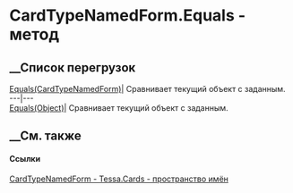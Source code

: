 # CardTypeNamedForm.Equals - метод
##  __Список перегрузок
[Equals(CardTypeNamedForm)](M_Tessa_Cards_CardTypeNamedForm_Equals_1.htm)|
Сравнивает текущий объект с заданным.  
---|---  
[Equals(Object)](M_Tessa_Cards_CardTypeNamedForm_Equals.htm)| Сравнивает
текущий объект с заданным.  
##  __См. также
#### Ссылки
[CardTypeNamedForm - ](T_Tessa_Cards_CardTypeNamedForm.htm)
[Tessa.Cards - пространство имён](N_Tessa_Cards.htm)
